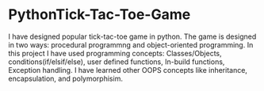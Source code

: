 # PythonTick-Tac-Toe-Game
I have designed popular tick-tac-toe game in python. The game is designed in two ways: procedural programmng and object-oriented programming. In this project I have used programming concepts: Classes/Objects, conditions(if/elsif/else), user defined functions, In-build functions, Exception handling. 
I have learned other OOPS concepts like inheritance, encapsulation, and polymorphisim.  
